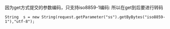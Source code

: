 
因为get方式提交的参数编码，只支持iso8859-1编码:
所以在get到后要进行转码
```
String  s = new String(request.getParameter("ss").getByBytes("iso8859-1"),"utf-8");
```
